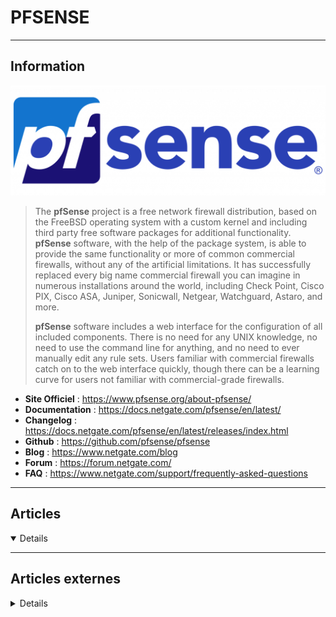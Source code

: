 # PFSENSE
----

## <i class="fa-solid fa-hashtag"></i> Information

![Logo](../../_media/apps/pfsense/pfsense-logo.webp ':size=250 :no-zoom')


> <i class="fa-solid fa-quote-left"></i> The **pfSense** project is a free network firewall distribution, based on the FreeBSD operating system with a custom kernel and including third party free software packages for additional functionality. **pfSense** software, with the help of the package system, is able to provide the same functionality or more of common commercial firewalls, without any of the artificial limitations. It has successfully replaced every big name commercial firewall you can imagine in numerous installations around the world, including Check Point, Cisco PIX, Cisco ASA, Juniper, Sonicwall, Netgear, Watchguard, Astaro, and more.
>
> **pfSense** software includes a web interface for the configuration of all included components. There is no need for any UNIX knowledge, no need to use the command line for anything, and no need to ever manually edit any rule sets. Users familiar with commercial firewalls catch on to the web interface quickly, though there can be a learning curve for users not familiar with commercial-grade firewalls. <i class="fa-solid fa-quote-left fa-rotate-180"></i>


- <i class="fa-solid fa-globe"></i> **Site Officiel** : https://www.pfsense.org/about-pfsense/
- <i class="fa-solid fa-book"></i> **Documentation** : https://docs.netgate.com/pfsense/en/latest/
- <i class="fa-solid fa-file-circle-question"></i> **Changelog** : https://docs.netgate.com/pfsense/en/latest/releases/index.html
- <i class="fa-brands fa-github"></i> **Github** : https://github.com/pfsense/pfsense
- <i class="fab fa-blogger-b"></i> **Blog** : https://www.netgate.com/blog
- <i class="fas fa-comments"></i> **Forum** : https://forum.netgate.com/
- <i class="far fa-question-circle"></i> **FAQ** : https://www.netgate.com/support/frequently-asked-questions

---

## <i class="fa-regular fa-newspaper"></i> Articles

<details open>

</details>

---

## <i class="fa-solid fa-glasses"></i> Articles externes

<details>

- [[pfSense] Ajouter un accès IPv6 à une connexion Internet IPv4 (via un tunnel)](https://www.provya.net/?d=2020/09/08/10/12/33-pfsense-ajouter-un-acces-ipv6-a-une-connexion-internet-ipv4-via-un-tunnel)
- [[pfSense] Comprendre et analyser ses règles de routage](https://www.provya.net/?d=2020/01/28/09/33/40-pfsense-comprendre-et-analyser-ses-regles-de-routage)
- [[pfSense] Comprendre la gestion des interfaces réseaux](https://www.provya.net/?d=2015/01/13/13/31/57-pfsense-comprendre-la-gestion-des-interfaces-reseaux)
- [[pfSense] Configurer la priorisation de trafic avec CBQ](https://www.provya.net/?d=2015/02/04/19/23/48-pfsense-configurer-la-priorisation-de-trafic-avec-cbq)
- [[pfSense] Configurer son serveur DHCP](https://www.provya.net/?d=2014/08/24/12/09/58-pfsense-configurer-son-serveur-dhcp)
- [[pfSense] Configurer un VPN IPsec site à site](https://www.provya.net/?d=2020/02/11/08/22/01-pfsense-configurer-un-vpn-ipsec-site-a-site)
- [[pfSense] Créer des règles de firewall basées sur des conditions horaires](https://www.provya.net/?d=2020/05/05/11/01/03-pfsense-creer-des-regles-de-firewall-basees-sur-des-conditions-horaires)
- [[pfSense] Faire un pont réseau (bridging) entre deux interfaces](https://www.provya.net/?d=2019/10/01/09/26/04-pfsense-faire-un-pont-reseau-bridging-entre-deux-interfaces)
- [[pfSense] La gestion des certificats pour les connexions OpenVPN](https://www.provya.net/?d=2014/08/02/08/28/30-pfsense-la-gestion-des-certificats-pour-les-connexions-openvpn)
- [[pfSense] La gestion des packages sous pfSense](https://www.provya.net/?d=2021/06/08/09/46/24-pfsense-la-gestion-des-packages-sous-pfsense)
- [[pfSense] La gestion des passerelles (gateway)](https://www.provya.net/?d=2021/10/05/09/47/11-pfsense-la-gestion-des-passerelles-gateway)
- [[pfSense] La gestion des utilisateurs](https://www.provya.net/?d=2020/06/09/09/48/31-pfsense-la-gestion-des-utilisateurs)
- [[pfSense] Mettre à jour son serveur pfSense](https://www.provya.net/?d=2014/09/04/14/45/52-pfsense-mettre-a-jour-son-serveur-pfsense)
- [[pfSense] Monter un VPN IPsec natté (Overlap network)](https://www.provya.net/?d=2020/10/27/09/43/36-pfsense-monter-un-vpn-ipsec-natte-overlap-network)
- [[pfSense] Monter un VPN natté (Overlap network) avec OpenVPN](https://www.provya.net/?d=2014/09/03/14/01/32-pfsense-monter-un-vpn-natte-overlap-network-avec-openvpn)
- [[pfsense] NAT / filtrage - Comprendre l'ordre des traitements appliqués par pfSense](https://www.provya.net/?d=2019/11/19/09/53/08-pfsense-nat-filtrage---comprendre-lordre-des-traitements-appliques-par-pfsense)
- [[pfSense] Sauvegarder automatiquement sa configuration avec AutoConfigBackup](https://www.provya.net/?d=2021/01/26/09/57/48-pfsense-sauvegarder-automatiquement-sa-configuration-avec-autoconfigbackup)
- [[pfSense] Sauvegarder automatiquement son firewall avec un script](https://www.provya.net/?d=2021/06/29/09/37/53-pfsense-sauvegarder-automatiquement-son-firewall-avec-avec-un-script)
- [[pfSense] Tout comprendre aux alias](https://www.provya.net/?d=2019/11/05/10/02/58-pfsense-tout-comprendre-aux-alias)
- [[pfSense] Troubleshooting / Dépannage de ses règles de NAT](https://www.provya.net/?d=2020/06/30/09/35/13-pfsense-troubleshooting-depannage-de-ses-regles-de-nat)
- [6 Reasons Why You Should Be Using pfsense Firewall](https://www.makeuseof.com/reasons-use-pfsense-firewall/)
- [PfSense : configurer un VPN-SSL client-to-site avec OpenVPN](https://www.it-connect.fr/pfsense-configurer-un-vpn-ssl-client-to-site-avec-openvpn/)
- [PfSense : protéger la page de connexion avec le Login Protection](https://www.it-connect.fr/pfsense-proteger-la-page-de-connexion-avec-le-login-protection/)
- [pfSense 2.4 : Créer une règle de redirection de port](https://www.it-connect.fr/pfsense-2-4-creer-une-regle-de-redirection-de-port/)
- [pfSense: aggrégation de liens (LAGG)](https://notamax.be/pfsense-aggregation-de-liens-lagg/)
- [pfSense: création d’un cluster](https://notamax.be/pfsense-creation-dun-cluster/)
- [Reverse proxy HTTPS avec pfSense](https://www.it-connect.fr/reverse-proxy-https-avec-pfsense/)
- [Sauvegarder automatiquement pfSense](https://www.tech2tech.fr/sauvegarder-automatiquement-pfsense/)

</details>
